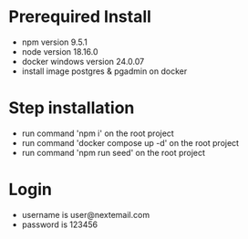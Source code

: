 # Prerequired Install
<ul>
  <li>npm version 9.5.1</li>
  <li>node version 18.16.0</li>
  <li>docker windows version 24.0.07</li>
  <li>install image postgres & pgadmin on docker</li>
</ul>

# Step installation
<ul>
  <li>run command 'npm i' on the root project</li>
  <li>run command 'docker compose up -d' on the root project</li>
  <li>run command 'npm run seed' on the root project</li>
</ul>

# Login
<ul>
  <li>username is user@nextemail.com</li>
  <li>password is 123456</li>
</ul>